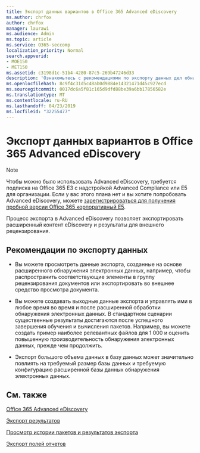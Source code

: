 ```yaml
---
title: Экспорт данных вариантов в Office 365 Advanced eDiscovery
ms.author: chrfox
author: chrfox
manager: laurawi
ms.audience: Admin
ms.topic: article
ms.service: O365-seccomp
localization_priority: Normal
search.appverid:
- MOE150
- MET150
ms.assetid: c3198d1c-51b4-4280-87c5-269b47246d33
description: 'Ознакомьтесь с рекомендациями по экспорту данных дел обнаружения электронных данных и результатов для проверки с помощью процесса экспорта в Office 365 Advanced eDiscovery.  '
ms.openlocfilehash: 8c9f4c31d5c48ab0d9884e14321471d45c927ecd
ms.sourcegitcommit: 0017dc6a5f81c165d9dfd88be39a6bb17856582e
ms.translationtype: MT
ms.contentlocale: ru-RU
ms.lasthandoff: 04/23/2019
ms.locfileid: "32255477"
---
```

# <a name="export-case-data-in-office-365-advanced-ediscovery"></a>Экспорт данных вариантов в Office 365 Advanced eDiscovery

> [!NOTE]
> Чтобы можно было использовать Advanced eDiscovery, требуется подписка на Office 365 E3 с надстройкой Advanced Compliance или E5 для организации. Если у вас этого плана нет и вы хотите попробовать Advanced eDiscovery, можете [зарегистрироваться для получения пробной версии Office 365 корпоративный E5](https://go.microsoft.com/fwlink/p/?LinkID=698279). 
  
Процесс экспорта в Advanced eDiscovery позволяет экспортировать расширенный контент eDiscovery и результаты для внешнего рецензирования. 
  
## <a name="guidelines-for-exporting-data"></a>Рекомендации по экспорту данных

- Вы можете просмотреть данные экспорта, созданные на основе расширенного обнаружения электронных данных, например, чтобы распространить соответствующие элементы в группу рецензирования документов или экспортировать во внешнее средство просмотра документа.
    
- Вы можете создавать выходные данные экспорта и управлять ими в любое время во время и после расширенной обработки обнаружения электронных данных. В стандартном сценарии существенные результаты достигаются после успешного завершения обучения и вычисления пакетов. Например, вы можете создать пример наиболее релевантных файлов для 1 000 и оценить повышенную производительность обнаружения электронных данных, прежде чем продолжить.
    
- Экспорт большого объема данных в базу данных может значительно повлиять на требуемый размер базы данных и требуемую конфигурацию расширенной базы данных обнаружения электронных данных.
    
## <a name="see-also"></a>См. также

[Office 365 Advanced eDiscovery](office-365-advanced-ediscovery.md)
  
[Экспорт результатов](export-results-in-advanced-ediscovery.md)
  
[Просмотр истории пакетов и результатов экспорта](view-batch-history-and-export-past-results.md)

[Экспорт полей отчетов](export-report-fields-in-advanced-ediscovery.md)

